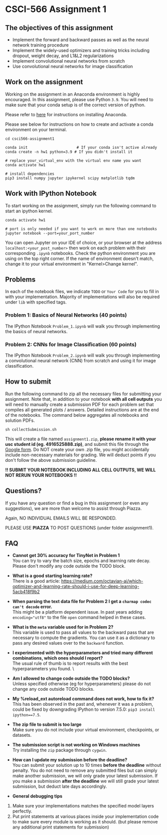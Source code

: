 # CSCI-566 Assignment 1

## The objectives of this assignment
* Implement the forward and backward passes as well as the neural network training procedure
* Implement the widely-used optimizers and training tricks including dropout, weight decay, and L1&L2 regularizations
* Implement convolutional neural networks from scratch
* Use convolutional neural networks for image classification

## Work on the assignment
Working on the assignment in an Anaconda environment is highly encouraged.
In this assignment, please use Python `3.9`.
You will need to make sure that your conda setup is of the correct version of python.

Please refer to [here](https://conda.io/projects/conda/en/latest/user-guide/install/index.html#regular-installation) for instructions on installing Anaconda.


Please see below for instructions on how to create and activate a conda environment on your terminal.
```shell
cd csci566-assignment1

conda init                      # If your conda isn't active already
conda create -n hw1 python=3.9 # If you didn't install it

# replace your_virtual_env with the virtual env name you want
conda activate hw1

# install dependencies
pip3 install numpy jupyter ipykernel scipy matplotlib tqdm
```

## Work with IPython Notebook
To start working on the assignment, simply run the following command to start an ipython kernel.
```shell
conda activate hw1

# port is only needed if you want to work on more than one notebooks
jupyter notebook --port=your_port_number

```
You can open Jupyter on your IDE of choice, or your browser at the address `localhost:<your_post_number>` then work on each problem with their corresponding `.ipynb` notebooks.
Check the python environment you are using on the top right corner.
If the name of environment doesn't match, change it to your virtual environment in "Kernel>Change kernel".

## Problems
In each of the notebook files, we indicate `TODO` or `Your Code` for you to fill in with your implementation.
Majority of implementations will also be required under `lib` with specified tags.

### Problem 1: Basics of Neural Networks (40 points)
The IPython Notebook `Problem_1.ipynb` will walk you through implementing the basics of neural networks.

### Problem 2: CNNs for Image Classification (60 points)
The IPython Notebook `Problem_2.ipynb` will walk you through implementing a convolutional neural network (CNN) from scratch and using it for image classification.

## How to submit

Run the following command to zip all the necessary files for submitting your assignment. Note that, in addition to your notebook **with all cell outputs** you will need to manually create a submission PDF for each problem set that compiles all generated plots / answers. Detailed instructions are at the end of the notebooks. The command below aggregates all notebooks and solution PDFs.

```shell
sh collectSubmission.sh
```

This will create a file named `assignment1.zip`, **please rename it with your usc student id (eg. 4916525888.zip)**, and submit this file through the [Google form](https://forms.gle/vTfH7PBGdP22aoaD8).
Do NOT create your own .zip file, you might accidentally include non-necessary materials for grading.
We will deduct points if you don't follow the above submission guideline.

**!! SUBMIT YOUR NOTEBOOK INCLUDING ALL CELL OUTPUTS, WE WILL NOT RERUN YOUR NOTEBOOKS !!**

## Questions?
If you have any question or find a bug in this assignment (or even any suggestions), we are more than welcome to assist through Piazza.

Again, NO INDIVIDUAL EMAILS WILL BE RESPONDED.

PLEASE USE **PIAZZA** TO POST QUESTIONS (under folder assignment1).

## FAQ

- **Cannot get 30% accuracy for TinyNet in Problem 1**\
You can try to vary the batch size, epochs and learning rate decay. Please don't modify any code outside the TODO block.

- **What is a good starting learning rate?**\
There is a good article: https://medium.com/octavian-ai/which-optimizer-and-learning-rate-should-i-use-for-deep-learning-5acb418f9b2

- **When parsing the text data file for Problem 2 I get a `charmap codec can't decode` error.**\
This might be a platform dependent issue. In past years adding `encoding="utf8"` to the file `open` command helped in these cases.

- **What is the `meta` variable used for in Problem 2?**\
This variable is used to pass all values to the backward pass that are necessary to compute the gradients. You can use it as a dictionary to pass any desired values over to the `backward` function.

- **I experimented with the hyperparameters and tried many different combinations, which ones should I report?**\
The usual rule of thumb is to report results with the best hyperparameters you found. \

- **Am I allowed to change code outside the TODO blocks?**\
Unless specified otherwise (eg for hyperparameters) please do not change any code outside TODO blocks.

- **My %reload_ext autoreload command does not work, how to fix it?**\
This has been observed in the past and, whenever it was a problem, could be fixed by downgrading IPython to version 7.5.0: `pip3 install ipython==7.5`.

- **The zip file to submit is too large**\
Make sure you do not include your virtual environment, checkpoints, or datasets.

- **The submission script is not working on Windows machines**\
Try installing the `zip` package through `cygwin`.

- **How can I update my submission before the deadline?**\
You can submit your solution up to 10 times **before the deadline** without penalty. You do not need to remove any submitted files but can simply make another submission, we will only grade your latest submission. If you make a submission **after the deadline** we will still grade your latest submission, but deduct late days accordingly.

- **General debugging tips**
1. Make sure your implementations matches the specified model layers perfectly.
2. Put print statements at various places inside your implementation code to make sure every module is working as it should. 
(but please remove any additional print statements for submission)
